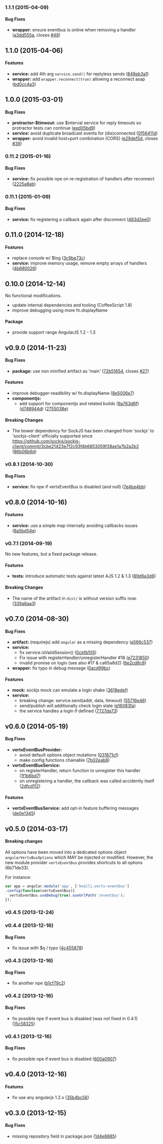 <a name="1.1.1"></a>
### 1.1.1 (2015-04-09)


#### Bug Fixes

* **wrapper:** ensure eventbus is online when removing a handler ([a3dd555a](http://github.com/knalli/angular-vertxbus/commit/a3dd555afb3760defd690530c3578f39a134ec0c), closes [#48](http://github.com/knalli/angular-vertxbus/issues/48))


<a name="1.1.0"></a>
## 1.1.0 (2015-04-06)


#### Features

* **service:** add 4th arg `service.send()` for replyless sends ([849eb3a1](http://github.com/knalli/angular-vertxbus/commit/849eb3a13b24eacba4d74e92504e77fa73d31515))
* **wrapper:** add `wrapper.reconnect(true)` allowing a reconnect asap ([bd0cc4a3](http://github.com/knalli/angular-vertxbus/commit/bd0cc4a3dbd8e4cc47c041fe8a6aefd368cd0087))


<a name="1.0.0"></a>
## 1.0.0 (2015-03-01)


#### Bug Fixes

* **protractor-$timeout:** use $interval service for reply timeouts so protractor tests can continue ([eed05bd9](http://github.com/knalli/angular-vertxbus/commit/eed05bd91a1aa5da2df00295653747147c9eb5d1))
* **service:** avoid duplicate broadcast events for (dis)connected ([0f56411d](http://github.com/knalli/angular-vertxbus/commit/0f56411df70d754a7722427169f8150aef5e5d2b))
* **wrapper:** avoid invalid host+port combination (CORS) ([e29def5d](http://github.com/knalli/angular-vertxbus/commit/e29def5dca9a476dcc829e7cdc68839d5711c59e), closes [#39](http://github.com/knalli/angular-vertxbus/issues/39))


<a name="0.11.2"></a>
### 0.11.2 (2015-01-16)


#### Bug Fixes

* **service:** fix possible npe on re-registration of handlers after reconnect ([2225a8ab](http://github.com/knalli/angular-vertxbus/commit/2225a8ab26320942a91902265e7687b189f20e65))


<a name="0.11.1"></a>
### 0.11.1 (2015-01-09)


#### Bug Fixes

* **service:** fix registering a callback again after disconnect ([483d2ee0](http://github.com/knalli/angular-vertxbus/commit/483d2ee062f8090c0682e8c678d35e7e4485e93b))


<a name="0.11.0"></a>
## 0.11.0 (2014-12-18)


#### Features

* replace console w/ $log ([3c9be73c](http://github.com/knalli/angular-vertxbus/commit/3c9be73c7d41f22b4b46a0dbf17880063bddf7a9))
* **service:** improve memory usage, remove empty arrays of handlers ([4b680026](http://github.com/knalli/angular-vertxbus/commit/4b68002622ac7390584596a4ef0ef1e34088a9b5))


<a name="0.10.0"></a>
## 0.10.0 (2014-12-14)

No functional modifications.

* update internal dependencies and tooling (CoffeeScript 1.8)
* improve debugging using more fn.displayName

#### Package

* provide support range AngularJS 1.2 - 1.3

<a name="v0.9.0"></a>
## v0.9.0 (2014-11-23)


#### Bug Fixes

* **package:** use non minified artifact as 'main' ([72b51654](http://github.com/knalli/angular-vertxbus/commit/72b51654618d6d3e0519845b2a8f35c83b7e9c98), closes [#27](http://github.com/knalli/angular-vertxbus/issues/27))


#### Features

* improve debugger-readibility w/ fn.displayName ([8e5006e7](http://github.com/knalli/angular-vertxbus/commit/8e5006e73ac0bc6d1157ffc4d7d2334ac7b2df4a))
* **componentjs:**
  * add support for componentjs and related builds ([9a763d6f](http://github.com/knalli/angular-vertxbus/commit/9a763d6f90ba2633cae8510e1f0370128b4c7b0b)) ([d748944d](http://github.com/knalli/angular-vertxbus/commit/d748944dae9e10c5332f046904f8a4ee331e6125)) ([2755038e](http://github.com/knalli/angular-vertxbus/commit/2755038ee618f939ee58d78e5cc7642072eb1297))


#### Breaking Changes

* The bower dependency for SockJS has been changed from 'sockjs' to 'sockjs-client' officially supported since https://github.com/sockjs/sockjs-client/commit/3cbe21423e7f2c93f4b6853059f38ae1a7b2a2b2
 ([86b06b6d](http://github.com/knalli/angular-vertxbus/commit/86b06b6d583353965f74bacf2a7995c9830e474d))

<a name="v0.8.1"></a>
### v0.8.1 (2014-10-30)


#### Bug Fixes

* **service:** fix npe if vertxEventBus is disabled (and null) ([7e4be4bb](http://github.com/knalli/angular-vertxbus/commit/7e4be4bb723058b5b1191c3cc9d0f1df3a0b33d5))

<a name="v0.8.0"></a>
## v0.8.0 (2014-10-16)


#### Features

* **service:** use a simple map internally avoiding callbacks issues ([8a5bd54e](http://github.com/knalli/angular-vertxbus/commit/8a5bd54ef33d8cbc90dc139d693e34b3340f70c2))

<a name="v0.7.1"></a>
### v0.7.1 (2014-09-19)

No new features, but a fixed package release.


#### Features

* **tests:** introduce automatic tests against latest AJS 1.2 & 1.3 ([89d6a3d6](http://github.com/knalli/angular-vertxbus/commit/89d6a3d6d63dbd5eab4b7c44188a670b6d1ee9da))


#### Breaking Changes

* The name of the artifact in `dist/` is without version suffix now.
 ([339a6aa3](http://github.com/knalli/angular-vertxbus/commit/339a6aa33d97a3c6a9a4c3ba91c4bb3f07657497))

<a name="v0.7.0"></a>
## v0.7.0 (2014-08-30)


#### Bug Fixes

* **artifact:** (requirejs) add `angular` as a missing dependency ([a566c537](http://github.com/knalli/angular-vertxbus/commit/a566c537a81da5ec9994bbd74e9c2cad21e44ccf))
* **service:**
  * fix service.isValidSession() ([0cbfb105](http://github.com/knalli/angular-vertxbus/commit/0cbfb105f4e9f80247b5e069c78db8a7fadc78f7))
  * Fix issue with registerHandler/unregisterHandler #18 ([e7231850](http://github.com/knalli/angular-vertxbus/commit/e72318507be4649b6c8f7362b559de0b5b08a35a))
  * invalid promise on login (see also #17 & ca65a8d2) ([8e2cd8c8](http://github.com/knalli/angular-vertxbus/commit/8e2cd8c895d4e57a7d038fe4d7ae92ba4a14eede))
* **wrapper:** fix typo in debug message ([0acd99bc](http://github.com/knalli/angular-vertxbus/commit/0acd99bc69d7d403ddb638ba70b5d21eaeb469b9))


#### Features

* **mock:** sockjs mock can emulate a login shake ([3618edef](http://github.com/knalli/angular-vertxbus/commit/3618edef25997e845c95e3afd9a086e32da2a192))
* **service:**
  * breaking change: service.send(addr, data, timeout) ([55716e46](http://github.com/knalli/angular-vertxbus/commit/55716e46796bf51d593671262272d73b74592981))
  * send/publish will additionally check login state ([e16083fa](http://github.com/knalli/angular-vertxbus/commit/e16083faf85d71284048726523c96eb6c0427658))
  * the service handles a login if defined ([7727da73](http://github.com/knalli/angular-vertxbus/commit/7727da73c5426ae69466dd88ff7dd40fa6773762))

<a name="v0.6.0"></a>
## v0.6.0 (2014-05-19)


#### Bug Fixes

* **vertxEventBusProvider:**
  * avoid default options object mutations ([031871cf](http://github.com/knalli/angular-vertxbus/commit/031871cf345cdfc375b5a81c41a2ab1142fb5642))
  * make config functions chainable ([7b02eab6](http://github.com/knalli/angular-vertxbus/commit/7b02eab6124bd5fb5e4b0cd2fe433b1af787ff74))
* **vertxEventBusService:**
  * on registerHandler, return function to unregister this handler ([1f1b6bd7](http://github.com/knalli/angular-vertxbus/commit/1f1b6bd7394ad1a4716db8fc3703a5e9c337b2c2))
  * on unregistering a handler, the callback was called accidently itself ([2dfcd112](http://github.com/knalli/angular-vertxbus/commit/2dfcd1128d250b587496f6fb33d5419cd9b69e29))


#### Features

* **vertxEventBusService:** add opt-in feature buffering messages ([de0e1345](http://github.com/knalli/angular-vertxbus/commit/de0e1345687fa21a94cc40e7b2fef783b312a4b2))

<a name="v0.5.0"></a>
## v0.5.0 (2014-03-17)

#### Breaking changes

All options have been moved into a dedicated options object
`angularVertxBusOptions` which MAY be injected or modified. However, the
new module provider `vertxEventBus` provides shortcuts to all options (6b71de33).

For instance:

```javascript
var app = angular.module('app', ['knalli.vertx-eventbus']
.config(function(vertxEventBus){
  vertxEventBus.useDebug(true).useUrlPath('/eventbus');
});
```

<a name="v0.4.5"></a>
### v0.4.5 (2013-12-24)

<a name="v0.4.4"></a>
### v0.4.4 (2013-12-16)


#### Bug Fixes

* fix issue with $q / typo ([4c455878](http://github.com/knalli/angular-vertxbus/commit/4c4558785b3cf729511909545f7ddf65f92478d8))

<a name="v0.4.3"></a>
### v0.4.3 (2013-12-16)


#### Bug Fixes

* fix another npe ([b1cf79c2](http://github.com/knalli/angular-vertxbus/commit/b1cf79c250e6926bcde916fc848450677f274782))

<a name="v0.4.2"></a>
### v0.4.2 (2013-12-16)


#### Bug Fixes

* fix possible npe if event bus is disabled (was not fixed in 0.4.1) ([15c58325](http://github.com/knalli/angular-vertxbus/commit/15c5832512a1fc1e00fc6ff7e487c172a5178a71))

<a name="v0.4.1"></a>
### v0.4.1 (2013-12-16)


#### Bug Fixes

* fix possible npe if event bus is disabled ([600a0907](http://github.com/knalli/angular-vertxbus/commit/600a0907f556a0ec402b6041a1b1977990c9ffaa))

<a name="v0.4.0"></a>
## v0.4.0 (2013-12-16)


#### Features

* fix use any angularjs 1.2.x ([35b4bc56](http://github.com/knalli/angular-vertxbus/commit/35b4bc56fa5ae035b66ae17c3fc1be2df9b104d6))

<a name="v0.3.0"></a>
## v0.3.0 (2013-12-15)


#### Bug Fixes

* missing repository field in package.json ([1d4e8885](http://github.com/knalli/angular-vertxbus/commit/1d4e88855298f06df91b4237f38f289a576b5f82))

